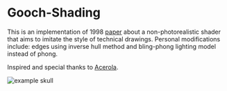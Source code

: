 # Gooch-Shading

This is an implementation of 1998 [paper](https://users.cs.northwestern.edu/~ago820/SIG98/gooch98.pdf) about a non-photorealistic shader that aims to imitate the style of technical drawings. Personal modifications include: edges using inverse hull method and bling-phong lighting model instead of phong. 

Inspired and special thanks to [Acerola](https://www.youtube.com/watch?v=tvKLXbhVBnw).

![example skull](./Examples/Skulls.gif)
